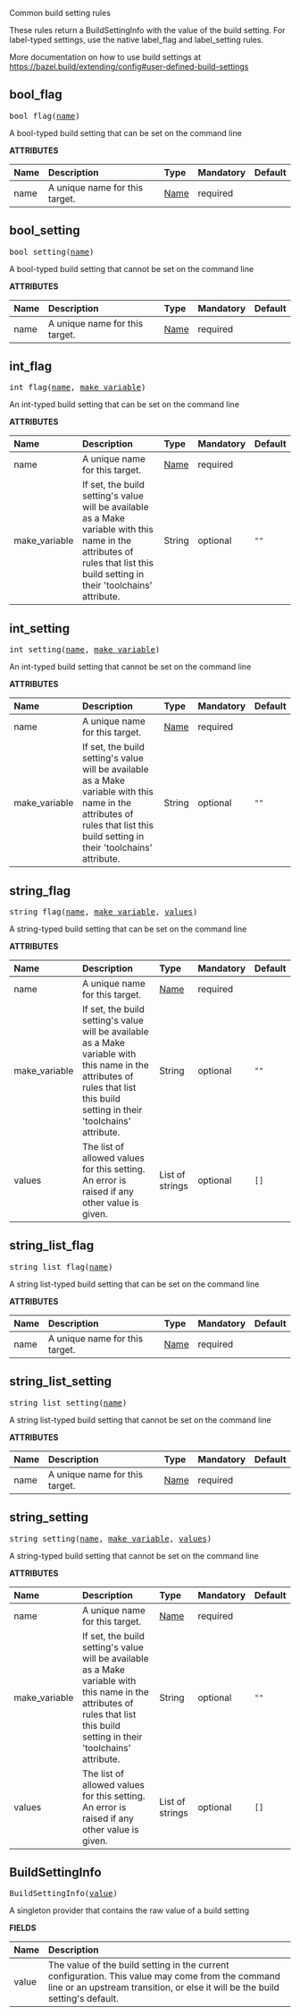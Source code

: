 <!-- Generated with Stardoc: http://skydoc.bazel.build -->

Common build setting rules

These rules return a BuildSettingInfo with the value of the build setting.
For label-typed settings, use the native label_flag and label_setting rules.

More documentation on how to use build settings at
https://bazel.build/extending/config#user-defined-build-settings

<a id="bool_flag"></a>

## bool_flag

<pre>
bool_flag(<a href="#bool_flag-name">name</a>)
</pre>

A bool-typed build setting that can be set on the command line

**ATTRIBUTES**


| Name  | Description | Type | Mandatory | Default |
| :------------- | :------------- | :------------- | :------------- | :------------- |
| <a id="bool_flag-name"></a>name |  A unique name for this target.   | <a href="https://bazel.build/concepts/labels#target-names">Name</a> | required |  |


<a id="bool_setting"></a>

## bool_setting

<pre>
bool_setting(<a href="#bool_setting-name">name</a>)
</pre>

A bool-typed build setting that cannot be set on the command line

**ATTRIBUTES**


| Name  | Description | Type | Mandatory | Default |
| :------------- | :------------- | :------------- | :------------- | :------------- |
| <a id="bool_setting-name"></a>name |  A unique name for this target.   | <a href="https://bazel.build/concepts/labels#target-names">Name</a> | required |  |


<a id="int_flag"></a>

## int_flag

<pre>
int_flag(<a href="#int_flag-name">name</a>, <a href="#int_flag-make_variable">make_variable</a>)
</pre>

An int-typed build setting that can be set on the command line

**ATTRIBUTES**


| Name  | Description | Type | Mandatory | Default |
| :------------- | :------------- | :------------- | :------------- | :------------- |
| <a id="int_flag-name"></a>name |  A unique name for this target.   | <a href="https://bazel.build/concepts/labels#target-names">Name</a> | required |  |
| <a id="int_flag-make_variable"></a>make_variable |  If set, the build setting's value will be available as a Make variable with this name in the attributes of rules that list this build setting in their 'toolchains' attribute.   | String | optional |  `""`  |


<a id="int_setting"></a>

## int_setting

<pre>
int_setting(<a href="#int_setting-name">name</a>, <a href="#int_setting-make_variable">make_variable</a>)
</pre>

An int-typed build setting that cannot be set on the command line

**ATTRIBUTES**


| Name  | Description | Type | Mandatory | Default |
| :------------- | :------------- | :------------- | :------------- | :------------- |
| <a id="int_setting-name"></a>name |  A unique name for this target.   | <a href="https://bazel.build/concepts/labels#target-names">Name</a> | required |  |
| <a id="int_setting-make_variable"></a>make_variable |  If set, the build setting's value will be available as a Make variable with this name in the attributes of rules that list this build setting in their 'toolchains' attribute.   | String | optional |  `""`  |


<a id="string_flag"></a>

## string_flag

<pre>
string_flag(<a href="#string_flag-name">name</a>, <a href="#string_flag-make_variable">make_variable</a>, <a href="#string_flag-values">values</a>)
</pre>

A string-typed build setting that can be set on the command line

**ATTRIBUTES**


| Name  | Description | Type | Mandatory | Default |
| :------------- | :------------- | :------------- | :------------- | :------------- |
| <a id="string_flag-name"></a>name |  A unique name for this target.   | <a href="https://bazel.build/concepts/labels#target-names">Name</a> | required |  |
| <a id="string_flag-make_variable"></a>make_variable |  If set, the build setting's value will be available as a Make variable with this name in the attributes of rules that list this build setting in their 'toolchains' attribute.   | String | optional |  `""`  |
| <a id="string_flag-values"></a>values |  The list of allowed values for this setting. An error is raised if any other value is given.   | List of strings | optional |  `[]`  |


<a id="string_list_flag"></a>

## string_list_flag

<pre>
string_list_flag(<a href="#string_list_flag-name">name</a>)
</pre>

A string list-typed build setting that can be set on the command line

**ATTRIBUTES**


| Name  | Description | Type | Mandatory | Default |
| :------------- | :------------- | :------------- | :------------- | :------------- |
| <a id="string_list_flag-name"></a>name |  A unique name for this target.   | <a href="https://bazel.build/concepts/labels#target-names">Name</a> | required |  |


<a id="string_list_setting"></a>

## string_list_setting

<pre>
string_list_setting(<a href="#string_list_setting-name">name</a>)
</pre>

A string list-typed build setting that cannot be set on the command line

**ATTRIBUTES**


| Name  | Description | Type | Mandatory | Default |
| :------------- | :------------- | :------------- | :------------- | :------------- |
| <a id="string_list_setting-name"></a>name |  A unique name for this target.   | <a href="https://bazel.build/concepts/labels#target-names">Name</a> | required |  |


<a id="string_setting"></a>

## string_setting

<pre>
string_setting(<a href="#string_setting-name">name</a>, <a href="#string_setting-make_variable">make_variable</a>, <a href="#string_setting-values">values</a>)
</pre>

A string-typed build setting that cannot be set on the command line

**ATTRIBUTES**


| Name  | Description | Type | Mandatory | Default |
| :------------- | :------------- | :------------- | :------------- | :------------- |
| <a id="string_setting-name"></a>name |  A unique name for this target.   | <a href="https://bazel.build/concepts/labels#target-names">Name</a> | required |  |
| <a id="string_setting-make_variable"></a>make_variable |  If set, the build setting's value will be available as a Make variable with this name in the attributes of rules that list this build setting in their 'toolchains' attribute.   | String | optional |  `""`  |
| <a id="string_setting-values"></a>values |  The list of allowed values for this setting. An error is raised if any other value is given.   | List of strings | optional |  `[]`  |


<a id="BuildSettingInfo"></a>

## BuildSettingInfo

<pre>
BuildSettingInfo(<a href="#BuildSettingInfo-value">value</a>)
</pre>

A singleton provider that contains the raw value of a build setting

**FIELDS**


| Name  | Description |
| :------------- | :------------- |
| <a id="BuildSettingInfo-value"></a>value |  The value of the build setting in the current configuration. This value may come from the command line or an upstream transition, or else it will be the build setting's default.    |


